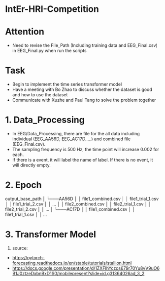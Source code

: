 # IntEr-HRI-Competition

# Attention
- Need to revise the File_Path (Including training data and EEG_Final.csv) in EEG_Final.py when run the scripts

# Task
- Begin to implement the time series transformer model
- Have a meeting with Bo Zhao to discuss whether the dataset is good and how to use the dataset
- Communicate with Xuzhe and Paul Tang to solve the problem together

# 1. Data_Processing
- In EEG/Data_Processing, there are file for the all data including individual (EEG_AA56D, EEG_AC17D.....) and combined file (EEG_Final.csv).
- The sampling frequency is 500 Hz, the time point will increase 0.002 for each.
- If there is a event, it will label the name of label. If there is no event, it will directly empty.

# 2. Epoch
output_base_path
│
└───AA56D
│ │ file1_combined.csv
│ │ file1_trial_1.csv
│ │ file1_trial_2.csv
│ │ ...
│ │ file2_combined.csv
│ │ file2_trial_1.csv
│ │ file2_trial_2.csv
│ │ ...
│
└───AC17D
│ │ file1_combined.csv
│ │ file1_trial_1.csv
│ │ ...


# 3. Transformer Model
1. source:
- https://pytorch-forecasting.readthedocs.io/en/stable/tutorials/stallion.html
- https://docs.google.com/presentation/d/1ZXFIhYczos679r70Yu8vV9uO6B1J0ztzeDxbnBxD1S0/mobilepresent?slide=id.g31364026ad_3_2
